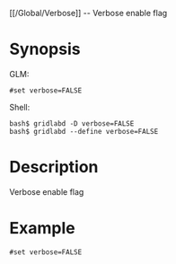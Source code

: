 [[/Global/Verbose]] -- Verbose enable flag

# Synopsis
GLM:
~~~
#set verbose=FALSE
~~~
Shell:
~~~
bash$ gridlabd -D verbose=FALSE
bash$ gridlabd --define verbose=FALSE
~~~

# Description

Verbose enable flag

# Example

~~~
#set verbose=FALSE
~~~
